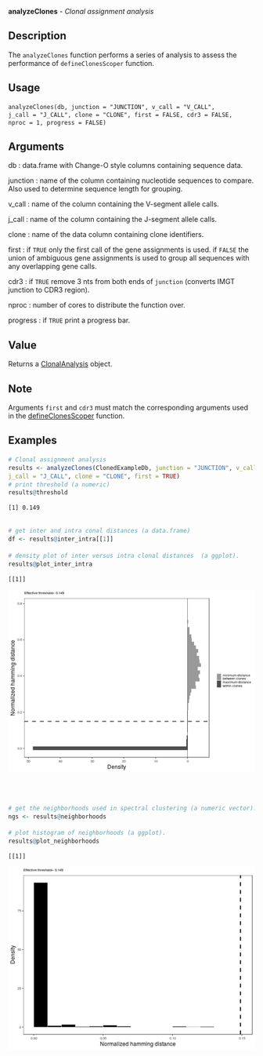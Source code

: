 **analyzeClones** - *Clonal assignment analysis*

Description
--------------------

The `analyzeClones` function performs a series of analysis to assess the performance of
`defineClonesScoper` function.


Usage
--------------------
```
analyzeClones(db, junction = "JUNCTION", v_call = "V_CALL",
j_call = "J_CALL", clone = "CLONE", first = FALSE, cdr3 = FALSE,
nproc = 1, progress = FALSE)
```

Arguments
-------------------

db
:   data.frame with Change-O style columns containing sequence data.

junction
:   name of the column containing nucleotide sequences to compare.
Also used to determine sequence length for grouping.

v_call
:   name of the column containing the V-segment allele calls.

j_call
:   name of the column containing the J-segment allele calls.

clone
:   name of the data column containing clone identifiers.

first
:   if `TRUE` only the first call of the gene assignments
is used. if `FALSE` the union of ambiguous gene
assignments is used to group all sequences with any
overlapping gene calls.

cdr3
:   if `TRUE` remove 3 nts from both ends of `junction`
(converts IMGT junction to CDR3 region).

nproc
:   number of cores to distribute the function over.

progress
:   if `TRUE` print a progress bar.




Value
-------------------

Returns a [ClonalAnalysis](ClonalAnalysis-class.md) object.


Note
-------------------

Arguments `first` and `cdr3` must match the corresponding arguments
used in the [defineClonesScoper](defineClonesScoper.md) function.



Examples
-------------------

```R
# Clonal assignment analysis
results <- analyzeClones(ClonedExampleDb, junction = "JUNCTION", v_call = "V_CALL",
j_call = "J_CALL", clone = "CLONE", first = TRUE)
# print threshold (a numeric)
results@threshold

```


```
[1] 0.149

```


```R

# get inter and intra conal distances (a data.frame)
df <- results@inter_intra[[1]]

# density plot of inter versus intra clonal distances  (a ggplot).
results@plot_inter_intra

```


```
[[1]]

```

![5](analyzeClones-5.png)

```


```


```R

# get the neighborhoods used in spectral clustering (a numeric vector).
ngs <- results@neighborhoods

# plot histogram of neighborhoods (a ggplot).
results@plot_neighborhoods
```


```
[[1]]

```

![9](analyzeClones-9.png)

```


```




